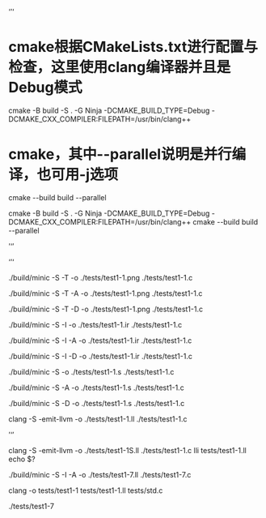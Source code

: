 ‘’‘

# cmake根据CMakeLists.txt进行配置与检查，这里使用clang编译器并且是Debug模式
cmake -B build -S . -G Ninja -DCMAKE_BUILD_TYPE=Debug -DCMAKE_CXX_COMPILER:FILEPATH=/usr/bin/clang++
# cmake，其中--parallel说明是并行编译，也可用-j选项
cmake --build build --parallel

cmake -B build -S . -G Ninja -DCMAKE_BUILD_TYPE=Debug -DCMAKE_CXX_COMPILER:FILEPATH=/usr/bin/clang++
cmake --build build --parallel

’‘’

‘’‘

./build/minic -S -T -o ./tests/test1-1.png ./tests/test1-1.c

./build/minic -S -T -A -o ./tests/test1-1.png ./tests/test1-1.c

./build/minic -S -T -D -o ./tests/test1-1.png ./tests/test1-1.c

./build/minic -S -I -o ./tests/test1-1.ir ./tests/test1-1.c

./build/minic -S -I -A -o ./tests/test1-1.ir ./tests/test1-1.c

./build/minic -S -I -D -o ./tests/test1-1.ir ./tests/test1-1.c

./build/minic -S -o ./tests/test1-1.s ./tests/test1-1.c

./build/minic -S -A -o ./tests/test1-1.s ./tests/test1-1.c

./build/minic -S -D -o ./tests/test1-1.s ./tests/test1-1.c

clang  -S -emit-llvm -o ./tests/test1-1.ll ./tests/test1-1.c

’‘’


clang -S -emit-llvm -o ./tests/test1-1S.ll ./tests/test1-1.c
lli tests/test1-1.ll
echo $?

./build/minic -S -I -A -o ./tests/test1-7.ll ./tests/test1-7.c

clang -o tests/test1-1 tests/test1-1.ll tests/std.c

./tests/test1-7